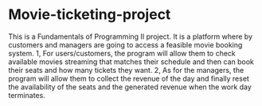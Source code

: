 # Movie-ticketing-project
This is a Fundamentals of Programming II project. It is a platform where by customers and managers are going to access a feasible movie booking system.
1, For users/customers, the program will allow them to check available movies streaming that matches their schedule and then can book their seats and how many tickets they want.
2, As for the managers, the program will allow them to collect the revenue of the day and finally reset the availability of the seats and the generated revenue when the work day terminates.

